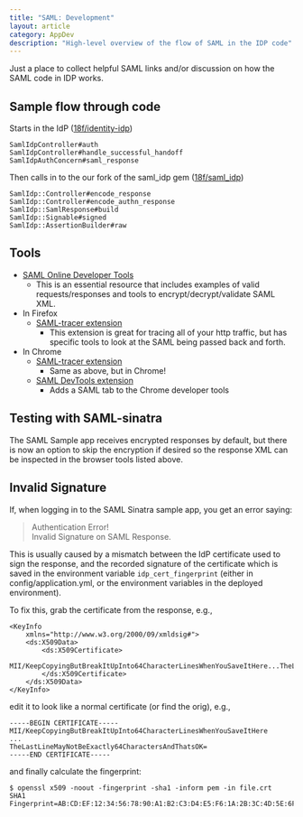 ```yaml
---
title: "SAML: Development"
layout: article
category: AppDev
description: "High-level overview of the flow of SAML in the IDP code"
---
```


Just a place to collect helpful SAML links and/or discussion on how the SAML code in IDP works.

## Sample flow through code
Starts in the IdP ([18f/identity-idp](https://github.com/18f/identity-idp))
```
SamlIdpController#auth
SamlIdpController#handle_successful_handoff
SamlIdpAuthConcern#saml_response
```

Then calls in to the our fork of the saml_idp gem ([18f/saml_idp](https://github.com/18f/saml_idp))
```
SamlIdp::Controller#encode_response
SamlIdp::Controller#encode_authn_response
SamlIdp::SamlResponse#build
SamlIdp::Signable#signed
SamlIdp::AssertionBuilder#raw
```

## Tools

* [SAML Online Developer Tools](https://www.samltool.com/online_tools.php)
  * This is an essential resource that includes examples of valid requests/responses and tools to encrypt/decrypt/validate SAML XML.
* In Firefox
  * [SAML-tracer extension](https://addons.mozilla.org/en-US/firefox/addon/saml-tracer/)
    * This extension is great for tracing all of your http traffic, but has specific tools to look at the SAML being passed back and forth.
* In Chrome
  * [SAML-tracer extension](https://chrome.google.com/webstore/detail/saml-tracer/mpdajninpobndbfcldcmbpnnbhibjmch?hl=en)
    * Same as above, but in Chrome!
  * [SAML DevTools extension](https://chrome.google.com/webstore/detail/saml-devtools-extension/jndllhgbinhiiddokbeoeepbppdnhhio)
    * Adds a SAML tab to the Chrome developer tools

## Testing with SAML-sinatra

The SAML Sample app receives encrypted responses by default, but there is now an option to skip the encryption if desired so the response XML can be inspected in the browser tools listed above.

## Invalid Signature

If, when logging in to the SAML Sinatra sample app, you get an error saying:

> Authentication Error! <br/>
> Invalid Signature on SAML Response.

This is usually caused by a mismatch between the IdP certificate used to sign the response, and the recorded signature of the certificate which is saved in the environment variable `idp_cert_fingerprint` (either in config/application.yml, or the environment variables in the deployed environment).

To fix this, grab the certificate from the response, e.g.,

```
<KeyInfo 
    xmlns="http://www.w3.org/2000/09/xmldsig#">
    <ds:X509Data>
        <ds:X509Certificate>
        MII/KeepCopyingButBreakItUpInto64CharacterLinesWhenYouSaveItHere...TheLastLineMayNotBeExactly64CharactersAndThatsOK=
        </ds:X509Certificate>
    </ds:X509Data>
</KeyInfo>
```
edit it to look like a normal certificate (or find the orig), e.g., 
```
-----BEGIN CERTIFICATE-----
MII/KeepCopyingButBreakItUpInto64CharacterLinesWhenYouSaveItHere
...
TheLastLineMayNotBeExactly64CharactersAndThatsOK=
-----END CERTIFICATE-----
```
and finally calculate the fingerprint:
```
$ openssl x509 -noout -fingerprint -sha1 -inform pem -in file.crt
SHA1 Fingerprint=AB:CD:EF:12:34:56:78:90:A1:B2:C3:D4:E5:F6:1A:2B:3C:4D:5E:6F
```